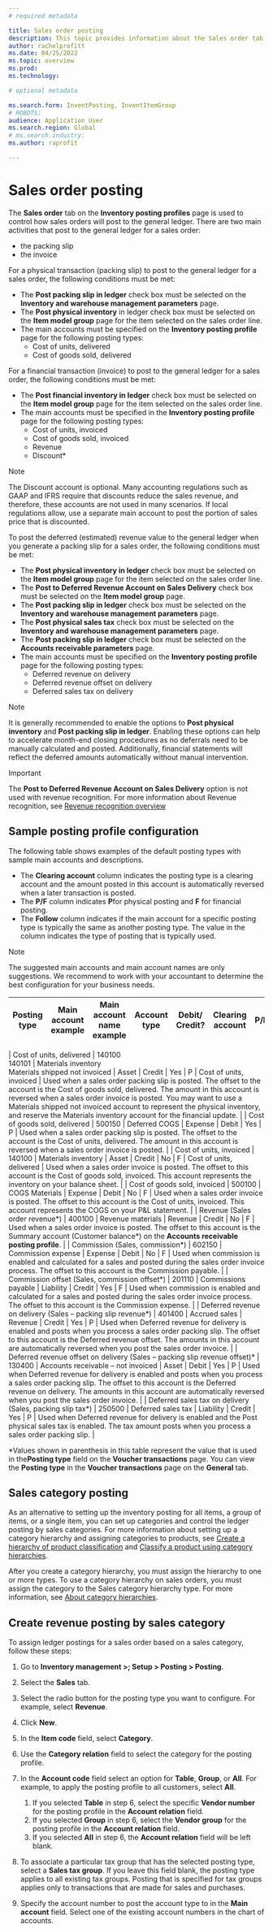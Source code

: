 ```yaml
---
# required metadata

title: Sales order posting
description: This topic provides information about the Sales order tab of the inventory posting profile page.   
author: rachelprofitt
ms.date: 04/25/2022
ms.topic: overview
ms.prod: 
ms.technology: 

# optional metadata

ms.search.form: InventPosting, InventItemGroup
# ROBOTS: 
audience: Application User
ms.search.region: Global
# ms.search.industry: 
ms.author: raprofit

---
```


# Sales order posting

The **Sales order** tab on the **Inventory posting profiles** page is used to control how sales orders will post to the general ledger. 
There are two main activities that post to the general ledger for a sales order: 
 - the packing slip
 - the invoice

For a physical transaction (packing slip) to post to the general ledger for a sales order, the following conditions must be met:
-   The **Post packing slip in ledger** check box must be selected on the **Inventory and warehouse management parameters** page.
-   The **Post physical inventory** in ledger check box must be selected on the **Item model group** page for the item selected on the sales order line.
-   The main accounts must be specified on the **Inventory posting profile** page for the following posting types:
    -   Cost of units, delivered
    -   Cost of goods sold, delivered

For a financial transaction (invoice) to post to the general ledger for a sales order, the following conditions must be met:
-   The **Post financial inventory in ledger** check box must be selected on the **Item model group** page for the item selected on the sales order line.
-   The main accounts must be specified in the **Inventory posting profile** page for the following posting types:
    -   Cost of units, invoiced
    -   Cost of goods sold, invoiced
    -   Revenue
    -   Discount\*

> [!NOTE]
> The Discount account is optional. Many accounting regulations such as GAAP and IFRS require that discounts reduce the sales revenue, and therefore, these accounts are not used in many scenarios. If local regulations allow, use a separate main account to post the portion of sales price that is discounted.

To post the deferred (estimated) revenue value to the general ledger when you generate a packing slip for a sales order, the following conditions must be met:

-   The **Post physical inventory in ledger** check box must be selected on the **Item model group** page for the item selected on the sales order line.
-   The **Post to Deferred Revenue Account on Sales Delivery** check box must be selected on the **Item model group** page.
-   The **Post packing slip in ledger** check box must be selected on the **Inventory and warehouse management parameters** page.
-   The **Post physical sales tax** check box must be selected on the **Inventory and warehouse management parameters** page.
-   The **Post packing slip in ledger** check box must be selected on the **Accounts receivable parameters** page.
-   The main accounts must be specified on the **Inventory posting profile** page for the following posting types:
    -   Deferred revenue on delivery
    -   Deferred revenue offset on delivery
    -   Deferred sales tax on delivery

> [!NOTE]
> It is generally recommended to enable the options to **Post physical inventory** and **Post packing slip in ledger**. Enabling these options can help to accelerate month-end closing procedures as no deferrals need to be manually calculated and posted. Additionally, financial statements will reflect the deferred amounts automatically without manual intervention.

> [!IMPORTANT]
> The **Post to Deferred Revenue Account on Sales Delivery** option is not used with revenue recognition. For more information about Revenue recognition, see [Revenue recognition overview](/accounts-receivable/revenue-recognition-overview.md)

## Sample posting profile configuration 

The following table shows examples of the default posting types with sample main accounts and descriptions. 
 - The **Clearing account** column indicates the posting type is a clearing account and the amount posted in this account is automatically reversed when a later transaction is posted. 
 - The **P/F** column indicates **P**for physical posting and **F** for financial posting. 
 - The **Follow** column indicates if the main account for a specific posting type is typically the same as another posting type. The value in the column indicates the type of posting that is typically used.

> [!NOTE]
> The suggested main accounts and main account names are only suggestions. We recommend to work with your accountant to determine the best configuration for your business needs.


| Posting type | Main account example | Main account name example | Account type | Debit/ Credit? | Clearing account | P/F | Follow | Description |
|------------|------------------------|-------------------------|--------------|---------|-------------------|------------|------|-------------------------|

| Cost of units, delivered | 140100</br>140101 | Materials inventory</br>Materials shipped not invoiced | Asset | Credit | Yes | P | Cost of units, invoiced | Used when a sales order packing slip is posted. The offset to the account is the Cost of goods sold, delivered. The amount in this account is reversed when a sales order invoice is posted. You may want to use a Materials shipped not invoiced account to represent the physical inventory, and reserve the Materials inventory account for the financial update. |
| Cost of goods sold, delivered | 500150 | Deferred COGS | Expense | Debit | Yes | P  | Used when a sales order packing slip is posted. The offset to the account is the Cost of units, delivered. The amount in this account is reversed when a sales order invoice is posted. |
| Cost of units, invoiced | 140100 | Materials inventory | Asset | Credit | No | F | Cost of units, delivered | Used when a sales order invoice is posted. The offset to this account is the Cost of goods sold, invoiced. This account represents the inventory on your balance sheet. |
| Cost of goods sold, invoiced | 500100 | COGS Materials | Expense | Debit | No | F  | Used when a sales order invoice is posted. The offset to this account is the Cost of units, invoiced. This account represents the COGS on your P&amp;L statement. |
| Revenue (Sales order revenue*) | 400100 | Revenue materials | Revenue | Credit | No | F   | Used when a sales order invoice is posted. The offset to this account is the Summary account (Customer balance*) on the **Accounts receivable posting profile**. |
| Commission (Sales, commission*) | 602150 | Commission expense | Expense | Debit | No | F  | Used when commission is enabled and calculated for a sales and posted during the sales order invoice process. The offset to this account is the Commission payable. |
| Commission offset (Sales, commission offset*) | 201110 | Commissions payable | Liability | Credit | Yes | F | Used when commission is enabled and calculated for a sales and posted during the sales order invoice process. The offset to this account is the Commission expense. |
| Deferred revenue on delivery (Sales – packing slip revenue*) | 401400 | Accrued sales | Revenue | Credit | Yes | P  | Used when Deferred revenue for delivery is enabled and posts when you process a sales order packing slip. The offset to this account is the Deferred revenue offset. The amounts in this account are automatically reversed when you post the sales order invoice. |
| Deferred revenue offset on delivery (Sales – packing slip revenue offset)* | 130400 | Accounts receivable – not invoiced | Asset | Debit | Yes | P  | Used when Deferred revenue for delivery is enabled and posts when you process a sales order packing slip. The offset to this account is the Deferred revenue on delivery. The amounts in this account are automatically reversed when you post the sales order invoice. |
| Deferred sales tax on delivery (Sales, packing slip tax*) | 250500 | Deferred sales tax | Liability | Credit | Yes | P  | Used when Deferred revenue for delivery is enabled and the Post physical sales tax is enabled. The tax amount posts when you process a sales order packing slip. |

\*Values shown in parenthesis in this table represent the value that is used in the**Posting type** field on the **Voucher transactions** page. You can view the **Posting type** in the **Voucher transactions** page on the **General** tab.

## Sales category posting

As an alternative to setting up the inventory posting for all items, a group of items, or a single item, you can set up categories and control the ledger posting by sales categories. For more information about setting up a category hierarchy and assigning categories to products, see [Create a hierarchy of product classification](/supply-chain/pim/tasks/create-hierarchy-product-classification.md) and [Classify a product using category hierarchies](/supply-chain/pim/tasks/classify-product-category-hierarchies.md).

After you create a category hierarchy, you must assign the hierarchy to one or more types. To use a category hierarchy on sales orders, you must assign the category to the Sales category hierarchy type. For more information, see [About category hierarchies](/dynamicsax-2012/appuser-itpro/about-category-hierarchies.md).

## Create revenue posting by sales category

To assign ledger postings for a sales order based on a sales category, follow these steps:

1.  Go to **Inventory management >; Setup > Posting > Posting**.
2.  Select the **Sales** tab.
3.  Select the radio button for the posting type you want to configure. For example, select **Revenue**.
4.  Click **New**.
5.  In the **Item code** field, select **Category**.
6.  Use the **Category relation** field to select the category for the posting profile.
7.  In the **Account code** field select an option for **Table**, **Group**, or **All**. For example, to apply the posting profile to all customers, select **All**.
    1.  If you selected **Table** in step 6, select the specific **Vendor number** for the posting profile in the **Account relation** field.
    2.  If you selected **Group** in step 6, select the **Vendor group** for the posting profile in the **Account relation** field.
    3.  If you selected **All** in step 6, the **Account relation** field will be left blank.

8.  To associate a particular tax group that has the selected posting type, select a **Sales tax group**. If you leave this field blank, the posting type applies to all existing tax groups. Posting that is specified for tax groups applies only to transactions that are made for sales and purchases.

9.  Specify the account number to post the account type to in the **Main account** field. Select one of the existing account numbers in the chart of accounts.
